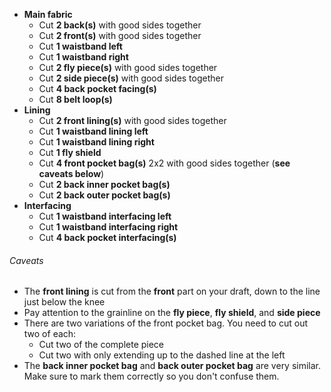 - **Main fabric**
  - Cut **2 back(s)** with good sides together
  - Cut **2 front(s)** with good sides together
  - Cut **1 waistband left**
  - Cut **1 waistband right**
  - Cut **2 fly piece(s)** with good sides together
  - Cut **2 side piece(s)** with good sides together
  - Cut **4 back pocket facing(s)**
  - Cut **8 belt loop(s)**
- **Lining**
  - Cut **2 front lining(s)** with good sides together
  - Cut **1 waistband lining left**
  - Cut **1 waistband lining right**
  - Cut **1 fly shield**
  - Cut **4 front pocket bag(s)** 2x2 with good sides together (**see caveats below**)
  - Cut **2 back inner pocket bag(s)**
  - Cut **2 back outer pocket bag(s)**
- **Interfacing**
  - Cut **1 waistband interfacing left**
  - Cut **1 waistband interfacing right**
  - Cut **4 back pocket interfacing(s)**

<Warning>

###### Caveats

- The **front lining** is cut from the **front** part on your draft, down to the line just below the knee
- Pay attention to the grainline on the **fly piece**, **fly shield**, and **side piece**
- There are two variations of the front pocket bag. You need to cut out two of each:
  - Cut two of the complete piece
  - Cut two with only extending up to the dashed line at the left
- The **back inner pocket bag** and **back outer pocket bag** are very similar. Make sure to mark them correctly so you don't confuse them.

</Warning>
